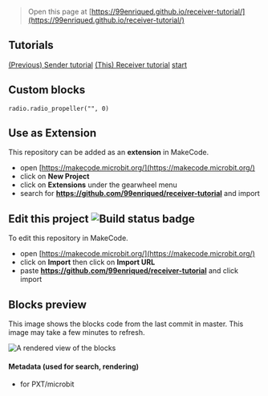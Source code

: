 
> Open this page at [https://99enriqued.github.io/receiver-tutorial/](https://99enriqued.github.io/receiver-tutorial/)

## Tutorials

[(Previous) Sender tutorial](https://makecode.microbit.org/#tutorial:github:99enriqued/sender-tutorial/tutorial)
[(This) Receiver tutorial](receiver-tutorial/tutorial) [start](https://makecode.microbit.org/#tutorial:github:99enriqued/receiver-tutorial/tutorial)

## Custom blocks

```blocks
radio.radio_propeller("", 0)
```


## Use as Extension

This repository can be added as an **extension** in MakeCode.

* open [https://makecode.microbit.org/](https://makecode.microbit.org/)
* click on **New Project**
* click on **Extensions** under the gearwheel menu
* search for **https://github.com/99enriqued/receiver-tutorial** and import

## Edit this project ![Build status badge](https://github.com/99enriqued/receiver-tutorial/workflows/MakeCode/badge.svg)

To edit this repository in MakeCode.

* open [https://makecode.microbit.org/](https://makecode.microbit.org/)
* click on **Import** then click on **Import URL**
* paste **https://github.com/99enriqued/receiver-tutorial** and click import

## Blocks preview

This image shows the blocks code from the last commit in master.
This image may take a few minutes to refresh.

![A rendered view of the blocks](https://github.com/99enriqued/receiver-tutorial/raw/master/.github/makecode/blocks.png)

#### Metadata (used for search, rendering)

* for PXT/microbit
<script src="https://makecode.com/gh-pages-embed.js"></script><script>makeCodeRender("{{ site.makecode.home_url }}", "{{ site.github.owner_name }}/{{ site.github.repository_name }}");</script>

